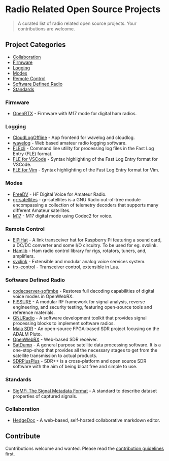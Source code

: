# Radio Related Open Source Projects

> A curated list of radio related open source projects.  Your contributions are welcome.

## Project Categories

- [Collaboration](#collaboration)
- [Firmware](#firmware)
- [Logging](#logging)
- [Modes](#modes)
- [Remote Control](#remote-control)
- [Software Defined Radio](#software-defined-radio)
- [Standards](#standards)

### Firmware

- [OpenRTX](https://openrtx.org) - Firmware with M17 mode for digital ham radios.

### Logging

- [CloudLogOffline](https://github.com/myzinsky/cloudLogOffline) - App frontend for wavelog and cloudlog.
- [wavelog](https://www.wavelog.org/) - Web based amateur radio logging software.
- [FLEcli](https://github.com/on4kjm/FLEcli) - Command line utility for processing log files in the Fast Log Entry (FLE) format.
- [FLE for VSCode](https://github.com/xssfox/flecode) - Syntax highlighting of the Fast Log Entry format for VSCode.
- [FLE for Vim](https://git.sdf.org/odie/vim-fle-syntax) - Syntax highlighting of the Fast Log Entry format for Vim.

### Modes

- [FreeDV](https://freedv.org/) - HF Digital Voice for Amateur Radio.
- [gr-satellites](https://github.com/daniestevez/gr-satellites) - gr-satellites is a GNU Radio out-of-tree module encompassing a collection of telemetry decoders that supports many different Amateur satellites.
- [M17](https://github.com/m17-project) - M17 digital mode using Codec2 for voice.

### Remote Control

- [ElPiHat](https://github.com/HB9UF/ElPiHat) - A link transceiver hat for Raspberry Pi featuring a sound card, a DC/DC converter and some I/O circuitry. To be used for eg. svxlink.
- [Hamlib](https://github.com/Hamlib/Hamlib) -  Ham radio control library for rigs, rotators, tuners, and, amplifiers.
- [svxlink](https://github.com/sm0svx/svxlink) - Extensible and modular analog voice services system.
- [trx-control](https://trx-control.msys.ch) - Transceiver control, extensible in Lua.

### Software Defined Radio

- [codecserver-softmbe](https://github.com/knatterfunker/codecserver-softmbe) - Restores full decoding capabilities of digital voice modes in OpenWebRX.
- [FISSURE](https://github.com/ainfosec/FISSURE) - A modular RF framework for signal analysis, reverse engineering, and security testing, featuring open-source tools and reference materials.
- [GNURadio](https://www.gnuradio.org/) - A software development toolkit that provides signal processing blocks to implement software radios.
- [Maia SDR](https://maia-sdr.org) - An open-source FPGA-based SDR project focusing on the ADALM Pluto.
- [OpenWebRX](https://www.openwebrx.de/) - Web-based SDR receiver.
- [SatDump](https://github.com/SatDump/SatDump) - A general purpose satellite data processing software. It is a one-stop-shop that provides all the necessary stages to get from the satellite transmission to actual products.
- [SDRPlusPlus](https://www.sdrpp.org/) - SDR++ is a cross-platform and open source SDR software with the aim of being bloat free and simple to use.

### Standards

- [SigMF: The Signal Metadata Format](https://github.com/sigmf/SigMF) - A standard to describe dataset properties of captured signals.

### Collaboration

- [HedgeDoc](https://github.com/hedgedoc/hedgedoc) - A web-based, self-hosted collaborative markdown editor.

## Contribute

Contributions welcome and wanted.  Please read the [contribution guidelines](contributing.md) first.
